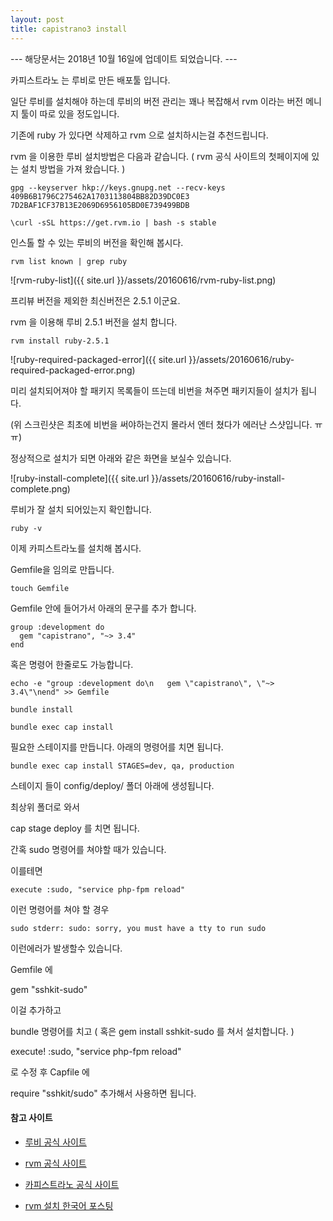 ```yaml
---
layout: post
title: capistrano3 install
---
```


--- 해당문서는 2018년 10월 16일에 업데이트 되었습니다. --- 


카피스트라노 는 루비로 만든 배포툴 입니다. 

일단 루비를 설치해야 하는데 루비의 버전 관리는 꽤나 복잡해서 rvm 이라는 버전 메니지 툴이 따로 있을 정도입니다.

기존에 ruby 가 있다면 삭제하고 rvm 으로 설치하시는걸 추천드립니다. 

rvm 을 이용한 루비 설치방법은 다음과 같습니다. ( rvm 공식 사이트의 첫페이지에 있는 설치 방법을 가져 왔습니다. )

```
gpg --keyserver hkp://keys.gnupg.net --recv-keys 409B6B1796C275462A1703113804BB82D39DC0E3 7D2BAF1CF37B13E2069D6956105BD0E739499BDB
``` 

```
\curl -sSL https://get.rvm.io | bash -s stable
``` 

인스톨 할 수 있는 루비의 버전을 확인해 봅시다.

```
rvm list known | grep ruby
```

![rvm-ruby-list]({{ site.url }}/assets/20160616/rvm-ruby-list.png)
 

프리뷰 버전을 제외한 최신버전은 2.5.1 이군요.

rvm 을 이용해 루비 2.5.1 버전을 설치 합니다.

```
rvm install ruby-2.5.1
``` 

![ruby-required-packaged-error]({{ site.url }}/assets/20160616/ruby-required-packaged-error.png)

미리 설치되어져야 할 패키지 목록들이 뜨는데 비번을 쳐주면 패키지들이 설치가 됩니다.

(위 스크린샷은 최초에 비번을 써야하는건지 몰라서 엔터 쳤다가 에러난 스샷입니다. ㅠㅠ)

정상적으로 설치가 되면 아래와 같은 화면을 보실수 있습니다.

![ruby-install-complete]({{ site.url }}/assets/20160616/ruby-install-complete.png)

루비가 잘 설치 되어있는지 확인합니다.

```
ruby -v 
```

이제 카피스트라노를 설치해 봅시다.

Gemfile을 임의로 만듭니다.

```
touch Gemfile
```

Gemfile 안에 들어가서 아래의 문구를 추가 합니다.

```
group :development do
  gem "capistrano", "~> 3.4"
end
```

혹은 명령어 한줄로도 가능합니다.

```
echo -e "group :development do\n   gem \"capistrano\", \"~> 3.4\"\nend" >> Gemfile
```

```
bundle install
```

```
bundle exec cap install
```

필요한 스테이지를 만듭니다. 아래의 명령어를 치면 됩니다.

```
bundle exec cap install STAGES=dev, qa, production
```


스테이지 들이 config/deploy/ 폴더 아래에 생성됩니다.

최상위 폴더로 와서

cap stage deploy 를 치면 됩니다.

간혹 sudo 명령어를 쳐야할 때가 있습니다.

이를테면 

```
execute :sudo, "service php-fpm reload"
```

이런 명령어를 쳐야 할 경우

```
sudo stderr: sudo: sorry, you must have a tty to run sudo
```

이런에러가 발생할수 있습니다.

Gemfile 에

gem "sshkit-sudo"

이걸 추가하고

bundle 명령어를 치고 ( 혹은 gem install sshkit-sudo 를 쳐서 설치합니다. )

execute! :sudo, "service php-fpm reload"

로 수정 후 Capfile 에

require "sshkit/sudo" 추가해서 사용하면 됩니다.


#### 참고 사이트

- [루비 공식 사이트](https://www.ruby-lang.org/ko/)

- [rvm 공식 사이트](https://rvm.io/)

- [카피스트라노 공식 사이트](https://capistranorb.com/documentation/getting-started/installation/)

- [rvm 설치 한국어 포스팅](http://bigmatch.i-um.net/2013/12/04/%EB%A9%98%EB%B6%95%EC%97%86%EC%9D%B4-rvm%EA%B3%BC-%EB%A3%A8%EB%B9%84-%EC%84%A4%EC%B9%98%ED%95%98%EA%B8%B0/)